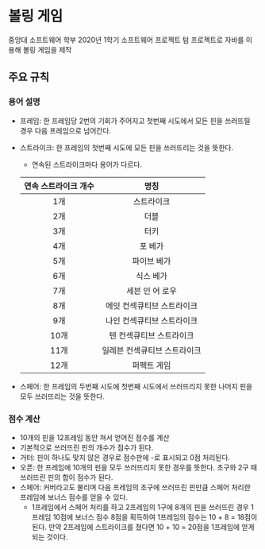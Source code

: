# 볼링 게임

중앙대 소프트웨어 학부 2020년 1학기 소프트웨어 프로젝트 텀 프로젝트로 자바를 이용해 볼링 게임을 제작

## 주요 규칙

### 용어 설명

- 프레임: 한 프레임당 2번의 기회가 주어지고 첫번째 시도에서 모든 핀을 쓰러뜨릴 경우 다음 프레임으로 넘어간다.
- 스트라이크: 한 프레임의 첫번째 시도에 모든 핀을 쓰러뜨리는 것을 뜻한다.
  - 연속된 스트라이크마다 용어가 다르다.
  
  |연속 스트라이크 개수|명칭|
  |:-----:|:--------------------:|
  |1개|스트라이크|
  |2개|더블|
  |3개|터키|
  |4개|포 베가|
  |5개|파이브 베가|
  |6개|식스 베가|
  |7개|세븐 인 어 로우|
  |8개|에잇 컨섹큐티브 스트라이크|
  |9개|나인 컨섹큐티브 스트라이크|
  |10개|텐 컨섹큐티브 스트라이크|
  |11개|일레븐 컨섹큐티브 스트라이크|
  |12개|퍼펙트 게임|
- 스페어: 한 프레임의 두번째 시도에 첫번째 시도에서 쓰러뜨리지 못한 나머지 핀을 모두 쓰러뜨리는 것을 뜻한다.

### 점수 계산

- 10개의 핀을 12프레임 동안 쳐서 얻어진 점수를 계산
- 기본적으로 쓰러뜨린 핀의 개수가 점수가 된다.
- 거터: 핀이 하나도 맞지 않은 경우로 점수판에 -로 표시되고 0점 처리된다.
- 오픈: 한 프레임에 10개의 핀을 모두 쓰러뜨리지 못한 경우를 뜻한다. 초구와 2구 때 쓰러뜨린 핀의 합이 
점수가 된다.
- 스페어: 커버라고도 불리며 다음 프레임의 초구에 쓰러뜨린 핀만큼 스페어 처리한 프레임에 보너스 점수를 
얻을 수 있다.
  - 1프레임에서 스페어 처리를 하고 2프레임의 1구에 8개의 핀을 쓰러뜨린 경우 1프레임 10점에 보너스 점수 8점을 획득하여 1프레임의 점수는 10 + 8 = 18점이 된다. 만약 2프레임에 스트라이크를 쳤다면 10 + 10 = 20점을 1프레임에 얻게 되는 것이다.
